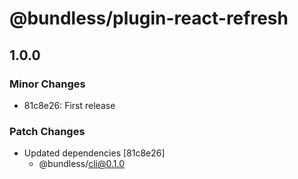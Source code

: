 # @bundless/plugin-react-refresh

## 1.0.0
### Minor Changes

- 81c8e26: First release

### Patch Changes

- Updated dependencies [81c8e26]
  - @bundless/cli@0.1.0
